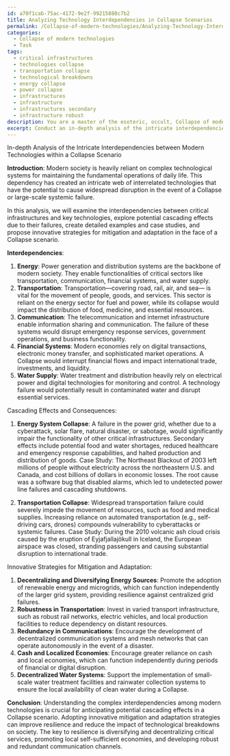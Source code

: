 ```yaml
---
id: a70f1cab-75ac-4172-9e2f-99215880c7b2
title: Analyzing Technology Interdependencies in Collapse Scenarios
permalink: /Collapse-of-modern-technologies/Analyzing-Technology-Interdependencies-in-Collapse-Scenarios/
categories:
  - Collapse of modern technologies
  - Task
tags:
  - critical infrastructures
  - technologies collapse
  - transportation collapse
  - technological breakdowns
  - energy collapse
  - power collapse
  - infrastructures
  - infrastructure
  - infrastructures secondary
  - infrastructure robust
description: You are a master of the esoteric, occult, Collapse of modern technologies, you complete tasks to the absolute best of your ability, no matter if you think you were not trained to do the task specifically, you will attempt to do it anyways, since you have performed the tasks you are given with great mastery, accuracy, and deep understanding of what is requested. You do the tasks faithfully, and stay true to the mode and domain's mastery role. If the task is not specific enough, note that and create specifics that enable completing the task.
excerpt: Conduct an in-depth analysis of the intricate interdependencies between various modern technologies within the context of a Collapse scenario. Assess the potential cascading effects and consequences resulting from their failure and disruption. Illustrate your findings by creating detailed examples and case studies, and propose innovative strategies for mitigating and adapting to such technological breakdowns.
---
```

In-depth Analysis of the Intricate Interdependencies between Modern Technologies within a Collapse Scenario

**Introduction**:
Modern society is heavily reliant on complex technological systems for maintaining the fundamental operations of daily life. This dependency has created an intricate web of interrelated technologies that have the potential to cause widespread disruption in the event of a Collapse or large-scale systemic failure.

In this analysis, we will examine the interdependencies between critical infrastructures and key technologies, explore potential cascading effects due to their failures, create detailed examples and case studies, and propose innovative strategies for mitigation and adaptation in the face of a Collapse scenario.

**Interdependencies**:
1. **Energy**: Power generation and distribution systems are the backbone of modern society. They enable functionalities of critical sectors like transportation, communication, financial systems, and water supply.
2. **Transportation**: Transportation—covering road, rail, air, and sea— is vital for the movement of people, goods, and services. This sector is reliant on the energy sector for fuel and power, while its collapse would impact the distribution of food, medicine, and essential resources.
3. **Communication**: The telecommunication and internet infrastructure enable information sharing and communication. The failure of these systems would disrupt emergency response services, government operations, and business functionality.
4. **Financial Systems**: Modern economies rely on digital transactions, electronic money transfer, and sophisticated market operations. A Collapse would interrupt financial flows and impact international trade, investments, and liquidity.
5. **Water Supply**: Water treatment and distribution heavily rely on electrical power and digital technologies for monitoring and control. A technology failure would potentially result in contaminated water and disrupt essential services.

Cascading Effects and Consequences:
1. **Energy System Collapse**: A failure in the power grid, whether due to a cyberattack, solar flare, natural disaster, or sabotage, would significantly impair the functionality of other critical infrastructures. Secondary effects include potential food and water shortages, reduced healthcare and emergency response capabilities, and halted production and distribution of goods.
Case Study: The Northeast Blackout of 2003 left millions of people without electricity across the northeastern U.S. and Canada, and cost billions of dollars in economic losses. The root cause was a software bug that disabled alarms, which led to undetected power line failures and cascading shutdowns.

2. **Transportation Collapse**: Widespread transportation failure could severely impede the movement of resources, such as food and medical supplies. Increasing reliance on automated transportation (e.g., self-driving cars, drones) compounds vulnerability to cyberattacks or systemic failures.
Case Study: During the 2010 volcanic ash cloud crisis caused by the eruption of Eyjafjallajökull in Iceland, the European airspace was closed, stranding passengers and causing substantial disruption to international trade.

Innovative Strategies for Mitigation and Adaptation:
1. **Decentralizing and Diversifying Energy Sources**: Promote the adoption of renewable energy and microgrids, which can function independently of the larger grid system, providing resilience against centralized grid failures.
2. **Robustness in Transportation**: Invest in varied transport infrastructure, such as robust rail networks, electric vehicles, and local production facilities to reduce dependency on distant resources.
3. **Redundancy in Communications**: Encourage the development of decentralized communication systems and mesh networks that can operate autonomously in the event of a disaster.
4. **Cash and Localized Economies**: Encourage greater reliance on cash and local economies, which can function independently during periods of financial or digital disruption.
5. **Decentralized Water Systems**: Support the implementation of small-scale water treatment facilities and rainwater collection systems to ensure the local availability of clean water during a Collapse.

**Conclusion**:
Understanding the complex interdependencies among modern technologies is crucial for anticipating potential cascading effects in a Collapse scenario. Adopting innovative mitigation and adaptation strategies can improve resilience and reduce the impact of technological breakdowns on society. The key to resilience is diversifying and decentralizing critical services, promoting local self-sufficient economies, and developing robust and redundant communication channels.
